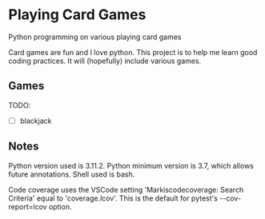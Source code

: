 [//]: # (documentation for full project)

# Playing Card Games
Python programming on various playing card games

Card games are fun and I love python.
This project is to help me learn good coding practices.
It will (hopefully) include various games.

## Games
TODO:
- [ ] blackjack

## Notes

Python version used is 3.11.2.
Python minimum version is 3.7, which allows future annotations.
Shell used is bash.

Code coverage uses the VSCode setting
'Markiscodecoverage: Search Criteria'
equal to 'coverage.lcov'.
This is the default for pytest's
--cov-report=lcov option.
